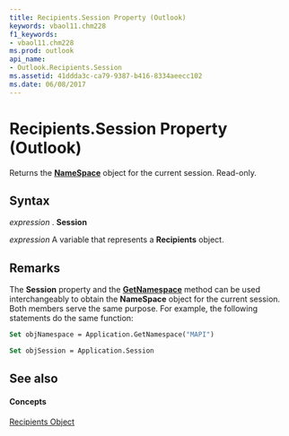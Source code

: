 ```yaml
---
title: Recipients.Session Property (Outlook)
keywords: vbaol11.chm228
f1_keywords:
- vbaol11.chm228
ms.prod: outlook
api_name:
- Outlook.Recipients.Session
ms.assetid: 41ddda3c-ca79-9387-b416-8334aeecc102
ms.date: 06/08/2017
---
```



# Recipients.Session Property (Outlook)

Returns the  **[NameSpace](Outlook.NameSpace.md)** object for the current session. Read-only.


## Syntax

 _expression_ . **Session**

 _expression_ A variable that represents a **Recipients** object.


## Remarks

The  **Session** property and the **[GetNamespace](Outlook.Application.GetNamespace.md)** method can be used interchangeably to obtain the **NameSpace** object for the current session. Both members serve the same purpose. For example, the following statements do the same function:


```vb
Set objNamespace = Application.GetNamespace("MAPI") 
```


```vb
Set objSession = Application.Session
```


## See also


#### Concepts


[Recipients Object](Outlook.Recipients.md)

